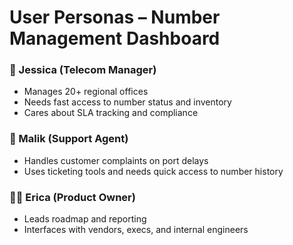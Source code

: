 # User Personas – Number Management Dashboard

### 👩 Jessica (Telecom Manager)
- Manages 20+ regional offices
- Needs fast access to number status and inventory
- Cares about SLA tracking and compliance

### 👨 Malik (Support Agent)
- Handles customer complaints on port delays
- Uses ticketing tools and needs quick access to number history

### 👩‍💼 Erica (Product Owner)
- Leads roadmap and reporting
- Interfaces with vendors, execs, and internal engineers